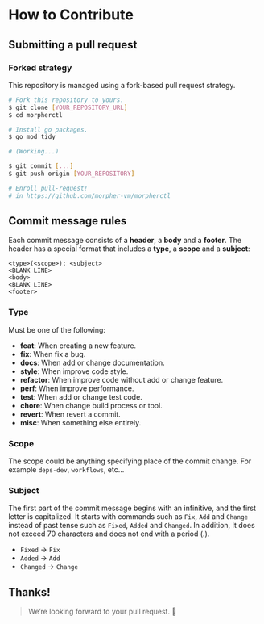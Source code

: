 # How to Contribute

## Submitting a pull request

### Forked strategy

This repository is managed using a fork-based pull request strategy.

```sh
# Fork this repository to yours.
$ git clone [YOUR_REPOSITORY_URL]
$ cd morpherctl

# Install go packages.
$ go mod tidy

# (Working...)

$ git commit [...]
$ git push origin [YOUR_REPOSITORY]

# Enroll pull-request!
# in https://github.com/morpher-vm/morpherctl
```

## Commit message rules

Each commit message consists of a **header**, a **body** and a **footer**. 
The header has a special format that includes a **type**, a **scope** and a **subject**:

```
<type>(<scope>): <subject>
<BLANK LINE>
<body>
<BLANK LINE>
<footer>
```

### Type

Must be one of the following:

- **feat**: When creating a new feature.
- **fix**: When fix a bug.
- **docs**: When add or change documentation.
- **style**: When improve code style.
- **refactor**: When improve code without add or change feature.
- **perf**: When improve performance.
- **test**: When add or change test code.
- **chore**: When change build process or tool.
- **revert**: When revert a commit.
- **misc**: When something else entirely.

### Scope

The scope could be anything specifying place of the commit change. 
For example `deps-dev`, `workflows`, etc...

### Subject

The first part of the commit message begins with an infinitive, and the first letter is capitalized. 
It starts with commands such as `Fix`, `Add` and `Change` instead of past tense such as `Fixed`, `Added` 
and `Changed`. In addition, It does not exceed 70 characters and does not end with a period (.).

-   `Fixed` -> `Fix`
-   `Added` -> `Add`
-   `Changed` -> `Change`

## Thanks!

> We’re looking forward to your pull request. 🙏
